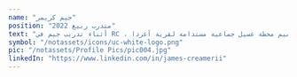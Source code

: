 ```yaml
---
name: "جيم كريمر"
position: "متدرب ربيع 2022"
text: "أثناء تدريب جيم في RC ، واصل مشروع تدريبه بتصميم محطة غسيل جماعية مستدامة لقرية آغردا."
symbol: "/notassets/icons/uc-white-logo.png"
pic: "/notassets/Profile Pics/pic004.jpg"
linkedIn: "https://www.linkedin.com/in/james-creamerii"
---
```

